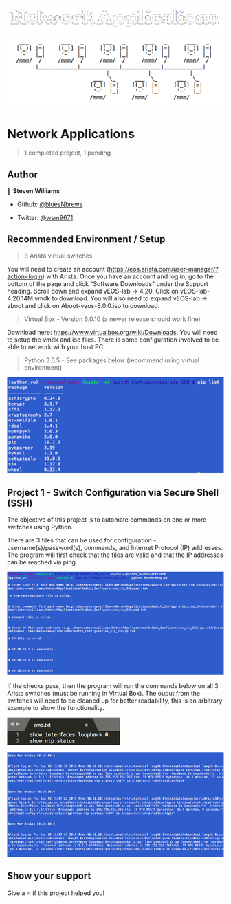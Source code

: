 ![NetworkApplications1](https://github.com/bluesNbrews/NetworkApplications/blob/master/img/networkApplications.png)

![NetworkApplications2](https://github.com/bluesNbrews/NetworkApplications/blob/master/img/network.png)

# Network Applications

> 1 completed project, 1 pending

## Author

👤 **Steven Williams**

* Github: [@bluesNbrews](https://github.com/bluesNbrews)

* Twitter: [@wsm9671](https://twitter.com/wsm9671)

## Recommended Environment / Setup

> 3 Arista virtual switches

You will need to create an account (https://eos.arista.com/user-manager/?action=login) with Arista. Once you have an account and log in, go to the bottom of the page and click "Software Downloads" under the Support heading. Scroll down and expand vEOS-lab -> 4.20. Click on  vEOS-lab-4.20.14M.vmdk to download. You will also need to expand vEOS-lab -> aboot and click on Aboot-veos-8.0.0.iso to download.

> Virtual Box - Version 6.0.10 (a newer release should work fine)

Download here: https://www.virtualbox.org/wiki/Downloads. You will need to setup the vmdk and iso files. There is some configuration involved to be able to network with your host PC.

> Python 3.6.5 - See packages below (recommend using virtual environment)

![NetworkApplications3](https://github.com/bluesNbrews/NetworkApplications/blob/master/img/reqModules.png)

## Project 1 - Switch Configuration via Secure Shell (SSH)

The objective of this project is to automate commands on one or more switches using Python. 

There are 3 files that can be used for configuration - username(s)/password(s), commands, and Internet Protocol (IP) addresses. The program will first check that the files are valid and that the IP addresses can be reached via ping.

![NetworkApplications4](https://github.com/bluesNbrews/NetworkApplications/blob/master/img/checks.png)

If the checks pass, then the program will run the commands below on all 3 Arista switches (must be running in Virtual Box). The ouput from the switches will need to be cleaned up for better readability, this is an arbitrary example to show the functionality. 

![NetworkApplications5](https://github.com/bluesNbrews/NetworkApplications/blob/master/img/cmd.png)

![NetworkApplications6](https://github.com/bluesNbrews/NetworkApplications/blob/master/img/commandOutput.png)

## Show your support

Give a ⭐️ if this project helped you!
